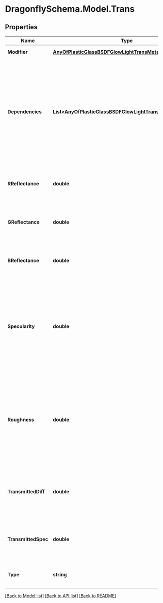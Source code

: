 
# DragonflySchema.Model.Trans

## Properties

Name | Type | Description | Notes
------------ | ------------- | ------------- | -------------
**Modifier** | [**AnyOfPlasticGlassBSDFGlowLightTransMetalVoidMirror**](AnyOfPlasticGlassBSDFGlowLightTransMetalVoidMirror.md) | Material modifier. | [optional] 
**Dependencies** | [**List&lt;AnyOfPlasticGlassBSDFGlowLightTransMetalVoidMirror&gt;**](AnyOfPlasticGlassBSDFGlowLightTransMetalVoidMirror.md) | List of modifiers that this modifier depends on. This argument is only useful for defining advanced modifiers where the modifier is defined based on other modifiers. | [optional] 
**RReflectance** | **double** | A value between 0 and 1 for the red channel reflectance. | [optional] [default to 0.0D]
**GReflectance** | **double** | A value between 0 and 1 for the green channel reflectance. | [optional] [default to 0.0D]
**BReflectance** | **double** | A value between 0 and 1 for the blue channel reflectance. | [optional] [default to 0.0D]
**Specularity** | **double** | A value between 0 and 1 for the fraction of specularity. Specularity fractions greater than 0.1 are not realistic for non-metallic materials. | [optional] [default to 0D]
**Roughness** | **double** | A value between 0 and 1 for the roughness, specified as the RMS slope of surface facets. Roughness greater than 0.2 are not realistic. | [optional] [default to 0D]
**TransmittedDiff** | **double** | The fraction of transmitted light that is transmitted diffusely in a scattering fashion. | [optional] [default to 0D]
**TransmittedSpec** | **double** | The fraction of transmitted light that is not diffusely scattered. | [optional] [default to 0D]
**Type** | **string** |  | [optional] [readonly] [default to "Trans"]

[[Back to Model list]](../README.md#documentation-for-models)
[[Back to API list]](../README.md#documentation-for-api-endpoints)
[[Back to README]](../README.md)

